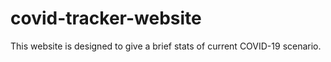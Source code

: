 # covid-tracker-website

This website is designed to give a brief stats of current COVID-19 scenario.
